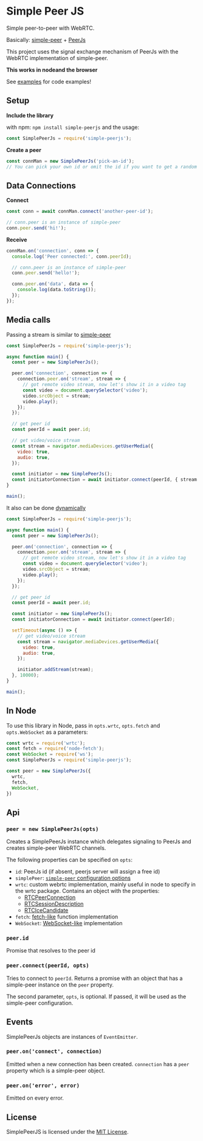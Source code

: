 # Simple Peer JS

Simple peer-to-peer with WebRTC.

Basically: [simple-peer](https://github.com/feross/simple-peer) + [PeerJs](https://github.com/peers/peerjs)

This project uses the signal exchange mechanism of PeerJs with the WebRTC implementation of simple-peer.

**This works in nodeand the browser**

See [examples]('./examples) for code examples!

## Setup

**Include the library**

with npm: `npm install simple-peerjs` and the usage:

```js
const SimplePeerJs = require('simple-peerjs');
```

**Create a peer**

```js
const connMan = new SimplePeerJs('pick-an-id');
// You can pick your own id or omit the id if you want to get a random one from the server.
```

## Data Connections

**Connect**

```js
const conn = await connMan.connect('another-peer-id');

// conn.peer is an instance of simple-peer
conn.peer.send('hi!');
```

**Receive**

```js
connMan.on('connection', conn => {
  console.log('Peer connected:', conn.peerId);

  // conn.peer is an instance of simple-peer
  conn.peer.send('hello!');

  conn.peer.on('data', data => {
    console.log(data.toString());
  });
});
```

## Media calls

Passing a stream is similar to [simple-peer](https://github.com/feross/simple-peer#videovoice)

```js
const SimplePeerJs = require('simple-peerjs');

async function main() {
  const peer = new SimplePeerJs();

  peer.on('connection', connection => {
    connection.peer.on('stream', stream => {
      // got remote video stream, now let's show it in a video tag
      const video = document.querySelector('video');
      video.srcObject = stream;
      video.play();
    });
  });

  // get peer id
  const peerId = await peer.id;

  // get video/voice stream
  const stream = navigator.mediaDevices.getUserMedia({
    video: true,
    audio: true,
  });

  const initiator = new SimplePeerJs();
  const initiatorConnection = await initiator.connect(peerId, { stream });
}

main();
```

It also can be done [dynamically](https://github.com/feross/simple-peer#dynamic-videovoice)

```js
const SimplePeerJs = require('simple-peerjs');

async function main() {
  const peer = new SimplePeerJs();

  peer.on('connection', connection => {
    connection.peer.on('stream', stream => {
      // got remote video stream, now let's show it in a video tag
      const video = document.querySelector('video');
      video.srcObject = stream;
      video.play();
    });
  });

  // get peer id
  const peerId = await peer.id;

  const initiator = new SimplePeerJs();
  const initiatorConnection = await initiator.connect(peerId);

  setTimeout(async () => {
    // get video/voice stream
    const stream = navigator.mediaDevices.getUserMedia({
      video: true,
      audio: true,
    });

    initiator.addStream(stream);
  }, 10000);
}

main();
```

## In Node

To use this library in Node, pass in `opts.wrtc`, `opts.fetch` and `opts.WebSocket` as a parameters:

```js
const wrtc = require('wrtc');
const fetch = require('node-fetch');
const WebSocket = require('ws');
const SimplePeerJs = require('simple-peerjs');

const peer = new SimplePeerJs({
  wrtc,
  fetch,
  WebSocket,
})
```

## Api

### `peer = new SimplePeerJs(opts)`

Creates a SimplePeerJs instance which delegates signaling to PeerJs and creates simple-peer WebRTC channels.

The following properties can be specified on `opts`:
 - `id`: PeerJs id (if absent, peerjs server will assign a free id)
 - `simplePeer`: [`simple-peer` configuration options](https://github.com/feross/simple-peer#peer--new-peeropts)
 - `wrtc`: custom webrtc implementation, mainly useful in node to specify in the wrtc package. Contains an object with the properties:
   - [RTCPeerConnection](https://www.w3.org/TR/webrtc/#dom-rtcpeerconnection)
   - [RTCSessionDescription](https://www.w3.org/TR/webrtc/#dom-rtcsessiondescription)
   - [RTCIceCandidate](https://www.w3.org/TR/webrtc/#dom-rtcicecandidate)
 - `fetch`: [fetch-like](https://fetch.spec.whatwg.org/) function implementation
 - `WebSocket`: [WebSocket-like](https://www.w3.org/TR/websockets/) implementation

### `peer.id`

Promise that resolves to the peer id

### `peer.connect(peerId, opts)`

Tries to connect to `peerId`. Returns a promise with an object that has a simple-peer instance on the `peer` property.

The second parameter, `opts`, is optional. If passed, it will be used as the simple-peer configuration.

## Events

SimplePeerJs objects are instances of `EventEmitter`.

### `peer.on('connect', connection)`

Emitted when a new connection has been created. `connection` has a `peer` property which is a simple-peer object.

### `peer.on('error', error)`

Emitted on every error.

## License

SimplePeerJS is licensed under the [MIT License](https://tldrlegal.com/l/mit).
